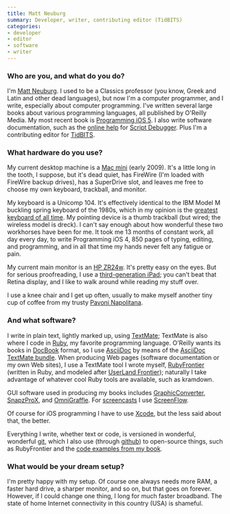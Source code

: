 ```yaml
---
title: Matt Neuburg
summary: Developer, writer, contributing editor (TidBITS)
categories:
- developer
- editor
- software
- writer
---
```


### Who are you, and what do you do?

I'm [Matt Neuburg](http://www.apeth.net/matt/default.html "Matt's website."). I used to be a Classics professor (you know, Greek and Latin and other dead languages), but now I'm a computer programmer, and I write, especially about computer programming. I've written several large books about various programming languages, all published by O'Reilly Media. My most recent book is [Programming iOS 5](http://shop.oreilly.com/product/0636920023562.do "Matt's iOS programming book."). I also write software documentation, such as the [online help](http://www.apeth.com/sd5help/index.html "The online manual for Script Debugger.") for [Script Debugger][script-debugger]. Plus I'm a contributing editor for [TidBITS](http://tidbits.com/ "The TidBITS website.").

### What hardware do you use?

My current desktop machine is a [Mac mini][mac-mini] (early 2009). It's a little long in the tooth, I suppose, but it's dead quiet, has FireWire (I'm loaded with FireWire backup drives), has a SuperDrive slot, and leaves me free to choose my own keyboard, trackball, and monitor.

My keyboard is a Unicomp 104. It's effectively identical to the IBM Model M buckling spring keyboard of the 1980s, which in my opinion is the [greatest keyboard of all time](http://tidbits.com/article/10101 "A TidBITS article on keyboards."). My pointing device is a thumb trackball (but wired; the wireless model is dreck). I can't say enough about how wonderful these two workhorses have been for me. It took me 13 months of constant work, all day every day, to write Programming iOS 4, 850 pages of typing, editing, and programming, and in all that time my hands never felt any fatigue or pain.

My current main monitor is an [HP ZR24w][zr24w]. It's pretty easy on the eyes. But for serious proofreading, I use a [third-generation iPad][ipad-3]; you can't beat that Retina display, and I like to walk around while reading my stuff over.

I use a knee chair and I get up often, usually to make myself another tiny cup of coffee from my trusty [Pavoni Napolitana][napolitana].

### And what software?

I write in plain text, lightly marked up, using [TextMate][]; TextMate is also where I code in [Ruby][], my favorite programming language. O'Reilly wants its books in [DocBook][] format, so I use [AsciiDoc][] by means of the [AsciiDoc TextMate bundle][asciidoc-textmate]. When producing Web pages (software documentation or my own Web sites), I use a TextMate tool I wrote myself, [RubyFrontier][] (written in Ruby, and modeled after [UserLand Frontier][frontier]); naturally I take advantage of whatever cool Ruby tools are available, such as kramdown.

GUI software used in producing my books includes [GraphicConverter][], [SnapzProX][snapz-pro-x], and [OmniGraffle][]. For [screencasts](http://www.latenightsw.com/sd5/script-debugger-tutorials/ "Tutorials for Script Debugger.") I use [ScreenFlow][].

Of course for iOS programming I have to use [Xcode][], but the less said about that, the better.

Everything I write, whether text or code, is versioned in wonderful, wonderful [git][], which I also use (through [github][]) to open-source things, such as RubyFrontier and the [code examples from my book](https://github.com/mattneub/Programming-iOS-Book-Examples "The code examples from Matt's book.").

### What would be your dream setup?

I'm pretty happy with my setup. Of course one always needs more RAM, a faster hard drive, a sharper monitor, and so on, but that goes on forever. However, if I could change one thing, I long for much faster broadband. The state of home Internet connectivity in this country (USA) is shameful.

[ipad-3]: https://www.apple.com/ipad/ "A tablet device with a retina display."
[napolitana]: http://www.pavonishop.com/lapavnap.html "A coffee machine."
[zr24w]: https://www.amazon.com/HP-ZR24w-24-inch-S-IPS-Monitor/dp/B003D1ADUU "A 24 inch LCD screen."
[mac-mini]: https://www.apple.com/mac-mini/ "A small desktop computer."
[rubyfrontier]: http://www.apeth.com/RubyFrontierDocs/default.html "A static site generator."
[ruby]: https://www.ruby-lang.org/en/ "An interpreted scripting language."
[graphicconverter]: https://www.lemkesoft.de/en/products/graphicconverter/ "A Swiss Army Knife graphics tool for the Mac."
[github]: https://github.com/ "A Git code repository service."
[git]: https://git-scm.com/ "A version control system."
[textmate]: http://macromates.com/ "A text editor for the Mac."
[script-debugger]: http://latenightsw.com/sd4/ "An AppleScript IDE for the Mac."
[screenflow]: http://www.telestream.net/screenflow/overview.htm "A screencasting studio for the Mac."
[snapz-pro-x]: https://www.ambrosiasw.com/utilities/snapzprox/ "A screenshot and screencast tool for Mac OS X."
[asciidoc]: http://www.methods.co.nz/asciidoc/ "A text file format and software that's easily translated to other formats."
[asciidoc-textmate]: https://github.com/zuckschwerdt/asciidoc.tmbundle "A TextMate bundle for working with AsciiDoc."
[frontier]: http://frontier.userland.com/ "A web development/serving platform."
[omnigraffle]: https://www.omnigroup.com/omnigraffle/ "Diagramming software for the Mac."
[docbook]: http://docbook.org/ "A schema suited to writing books."
[xcode]: https://en.wikipedia.org/wiki/Xcode "An IDE for Mac developers."

